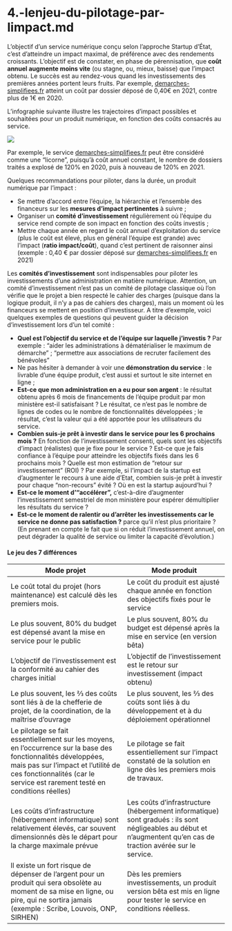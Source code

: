 # 4.-lenjeu-du-pilotage-par-limpact.md

L’objectif d’un service numérique conçu selon l’approche Startup d’État, c’est d’atteindre un impact maximal, de préférence avec des rendements croissants. L’objectif est de constater, en phase de pérennisation, que **coût annuel augmente moins vite** (ou stagne, ou, mieux, baisse) que l’impact obtenu. Le succès est au rendez-vous quand les investissements des premières années portent leurs fruits. Par exemple, [demarches-simplifiees.fr](https://www.demarches-simplifiees.fr) atteint un coût par dossier déposé de 0,40€ en 2021, contre plus de 1€ en 2020.

L’infographie suivante illustre les trajectoires d’impact possibles et souhaitées pour un produit numérique, en fonction des coûts consacrés au service.

![](https://lh3.googleusercontent.com/d9m8z0NExjIBQpS7aGYiANyWr91osfj6i\_\_-A2pjd9zU4sShVfw3uNeGW4KFnNfu6r0W\_olSUaKTR1UXPbxDABtVQ5exjM9leCCd1lXTmHvlZYQfK93-Sm6ebKGnR-yPs\_hRA1gh)

Par exemple, le service [demarches-simplifiees.fr](https://www.demarches-simplifiees.fr) peut être considéré comme une “licorne”, puisqu’à coût annuel constant, le nombre de dossiers traités a explosé de 120% en 2020, puis à nouveau de 120% en 2021.

Quelques recommandations pour piloter, dans la durée, un produit numérique par l’impact :

* Se mettre d’accord entre l’équipe, la hiérarchie et l’ensemble des financeurs sur les **mesures d’impact pertinentes** à suivre ;
* Organiser un **comité d’investissement** régulièrement où l’équipe du service rend compte de son impact en fonction des coûts investis ;
* Mettre chaque année en regard le coût annuel d’exploitation du service (plus le coût est élevé, plus en général l’équipe est grande) avec l’impact (**ratio impact/coût**), quand c’est pertinent de raisonner ainsi (exemple : 0,40 € par dossier déposé sur [demarches-simplifiees.fr](https://www.demarches-simplifiees.fr) en 2021)

Les **comités d’investissement** sont indispensables pour piloter les investissements d’une administration en matière numérique. Attention, un comité d’investissement n’est pas un comité de pilotage classique où l’on vérifie que le projet a bien respecté le cahier des charges (puisque dans la logique produit, il n’y a pas de cahiers des charges), mais un moment où les financeurs se mettent en position d’investisseur. A titre d’exemple, voici quelques exemples de questions qui peuvent guider la décision d’investissement lors d’un tel comité :

* **Quel est l’objectif du service et de l’équipe sur laquelle j’investis ?** Par exemple : “aider les administrations à dématérialiser le maximum de démarche” ; “permettre aux associations de recruter facilement des bénévoles”
* Ne pas hésiter à demander à voir une **démonstration du service** : le livrable d’une équipe produit, c’est aussi et surtout le site internet en ligne ;
* **Est-ce que mon administration en a eu pour son argent** : le résultat obtenu après 6 mois de financements de l’équipe produit par mon ministère est-il satisfaisant ? Le résultat, ce n’est pas le nombre de lignes de codes ou le nombre de fonctionnalités développées ; le résultat, c’est la valeur qui a été apportée pour les utilisateurs du service.
* **Combien suis-je prêt à investir dans le service pour les 6 prochains mois ?** En fonction de l’investissement consenti, quels sont les objectifs d’impact (réalistes) que je fixe pour le service ? Est-ce que je fais confiance à l’équipe pour atteindre les objectifs fixés dans les 6 prochains mois ? Quelle est mon estimation de “retour sur investissement” (ROI) ? Par exemple, si l’impact de la startup est d’augmenter le recours à une aide d’Etat, combien suis-je prêt à investir pour chaque “non-recours” évité ? Où en est la startup aujourd’hui ?
* **Est-ce le moment d’“accélérer”,** c’est-à-dire d’augmenter l’investissement semestriel de mon ministère pour espérer démultiplier les résultats du service ?
* **Est-ce le moment de ralentir ou d’arrêter les investissements car le service ne donne pas satisfaction ?** parce qu’il n’est plus prioritaire ? (En prenant en compte le fait que si on réduit l’investissement annuel, on peut dégrader la qualité de service ou limiter la capacité d’évolution.)

#### Le jeu des 7 différences

| Mode projet                                                                                                                                                                                                                          | Mode produit                                                                                                                                                     |
| ------------------------------------------------------------------------------------------------------------------------------------------------------------------------------------------------------------------------------------ | ---------------------------------------------------------------------------------------------------------------------------------------------------------------- |
| Le coût total du projet (hors maintenance) est calculé dès les premiers mois.                                                                                                                                                        | Le coût du produit est ajusté chaque année en fonction des objectifs fixés pour le service                                                                       |
| Le plus souvent, 80% du budget est dépensé avant la mise en service pour le public                                                                                                                                                   | Le plus souvent, 80% du budget est dépensé après la mise en service (en version bêta)                                                                            |
| L’objectif de l’investissement est la conformité au cahier des charges initial                                                                                                                                                       | L’objectif de l’investissement est le retour sur investissement (impact obtenu)                                                                                  |
| Le plus souvent, les ⅔ des coûts sont liés à de la chefferie de projet, de la coordination, de la maîtrise d’ouvrage                                                                                                                 | Le plus souvent, les ⅔ des coûts sont liés à du développement et à du déploiement opérationnel                                                                   |
| Le pilotage se fait essentiellement sur les moyens, en l’occurrence sur la base des fonctionnalités développées, mais pas sur l’impact et l’utilité de ces fonctionnalités (car le service est rarement testé en conditions réelles) | Le pilotage se fait essentiellement sur l’impact constaté de la solution en ligne dès les premiers mois de travaux.                                              |
| Les coûts d’infrastructure (hébergement informatique) sont relativement élevés, car souvent dimensionnés dès le départ pour la charge maximale prévue                                                                                | Les coûts d’infrastructure (hébergement informatique) sont gradués : ils sont négligeables au début et n’augmentent qu’en cas de traction avérée sur le service. |
| Il existe un fort risque de dépenser de l’argent pour un produit qui sera obsolète au moment de sa mise en ligne, ou pire, qui ne sortira jamais (exemple : Scribe, Louvois, ONP, SIRHEN)                                            | Dès les premiers investissements, un produit version bêta est mis en ligne pour tester le service en conditions réelless.                                        |
